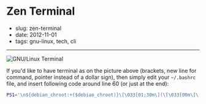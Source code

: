 # Zen Terminal

- slug: zen-terminal
- date: 2012-11-01
- tags: gnu-linux, tech, cli

-------------------------

![GNU/Linux Terminal](/media/zen-terminal.png)

If you'd like to have terminal as on the picture above (brackets, new line for command, pointer instead of a dollar sign), then simply edit
your `~/.bashrc` file, and insert following code around line 60 (or just at the end):

````bash
PS1='\n${debian_chroot:+($debian_chroot)}\[\033[01;30m\](\[\033[00m\]\[\033[00;37m\]\w\[\033[00m\]\[\033[01;30m\])\[\033[00m\]\n\[\033[01;30m\]➜\[\033[00m\] '
````